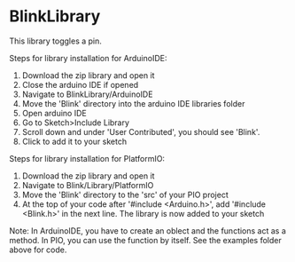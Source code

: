 # BlinkLibrary
This library toggles a pin.

Steps for library installation for ArduinoIDE:
1. Download the zip library and open it
2. Close the arduino IDE if opened
3. Navigate to BlinkLibrary/ArduinoIDE
3. Move the 'Blink' directory into the arduino IDE libraries folder
4. Open arduino IDE
5. Go to Sketch>Include Library
6. Scroll down and under 'User Contributed', you should see 'Blink'.
7. Click to add it to your sketch

Steps for library installation for PlatformIO:
1. Download the zip library and open it
2. Navigate to Blink/Library/PlatformIO
3. Move the 'Blink' directory to the 'src' of your PIO project
4. At the top of your code after '#include <Arduino.h>', add '#include <Blink.h>' in the next line. The library is now added to your sketch

Note: In ArduinoIDE, you have to create an oblect and the functions act as a method. In PIO, you can use the function by itself. See the examples folder above for code.
